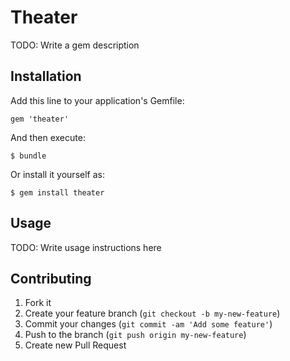 # Theater

TODO: Write a gem description

## Installation

Add this line to your application's Gemfile:

    gem 'theater'

And then execute:

    $ bundle

Or install it yourself as:

    $ gem install theater

## Usage

TODO: Write usage instructions here

## Contributing

1. Fork it
2. Create your feature branch (`git checkout -b my-new-feature`)
3. Commit your changes (`git commit -am 'Add some feature'`)
4. Push to the branch (`git push origin my-new-feature`)
5. Create new Pull Request

